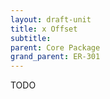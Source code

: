 ```yaml
---
layout: draft-unit
title: x Offset
subtitle: 
parent: Core Package
grand_parent: ER-301
---
```


TODO
